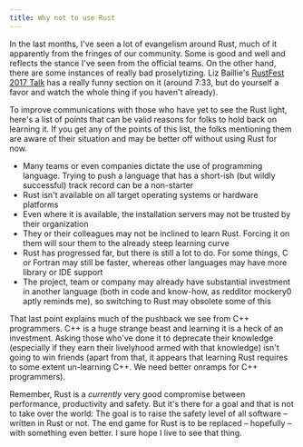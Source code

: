 ```yaml
---
title: Why not to use Rust
---
```


In the last months, I've seen a lot of evangelism around Rust, much of it
apparently from the fringes of our community. Some is good and well and
reflects the stance I've seen from the official teams. On the other hand, there
are some instances of really bad proselytizing. Liz Baillie's
[RustFest 2017 Talk](https://www.youtube.com/watch?v=iF-FgJvDl6w) has a really
funny section on it (around 7:33, but do yourself a favor and watch the whole
thing if you haven't already).

To improve communications with those who have yet to see the Rust light, here's
a list of points that can be valid reasons for folks to hold back on learning
it. If you get any of the points of this list, the folks mentioning them are
aware of their situation and may be better off without using Rust for now.

* Many teams or even companies dictate the use of programming language. Trying
to push a language that has a short-ish (but wildly successful) track record
can be a non-starter
* Rust isn't available on all target operating systems or hardware platforms
* Even where it is available, the installation servers may not be trusted by
their organization
* They or their colleagues may not be inclined to learn Rust. Forcing it on
them will sour them to the already steep learning curve
* Rust has progressed far, but there is still a lot to do. For some things, C
or Fortran may still be faster, whereas other languages may have more library
or IDE support
* The project, team or company may already have substantial investment in
another language (both in code and know-how, as redditor mockery0 aptly reminds
me), so switching to Rust may obsolete some of this

That last point explains much of the pushback we see from C++ programmers. C++
is a huge strange beast and learning it is a heck of an investment. Asking
those who've done it to deprecate their knowledge (especially if they earn
their livelyhood armed with that knowledge) isn't going to win friends (apart
from that, it appears that learning Rust requires to some extent un-learning
C++. We need better onramps for C++ programmers).

Remember, Rust is a *currently* very good compromise between performance,
productivity and safety. But it's there for a goal and that is not to take over
the world: The goal is to raise the safety level of all software – written in
Rust or not. The end game for Rust is to be replaced – hopefully – with
something even better. I sure hope I live to see that thing.
